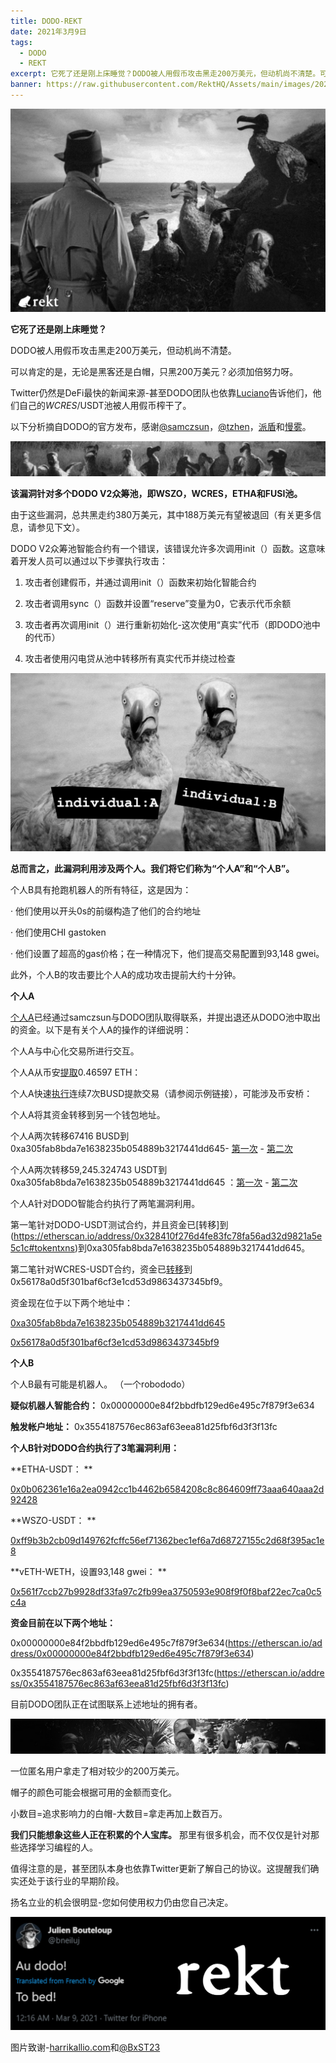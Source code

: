 ```yaml
---
title: DODO-REKT
date: 2021年3月9日
tags:
  - DODO
  - REKT
excerpt: 它死了还是刚上床睡觉？DODO被人用假币攻击黑走200万美元，但动机尚不清楚。可以肯定的是，无论是黑客还是白帽，只黑200万美元？必须加倍努力呀。
banner: https://raw.githubusercontent.com/RektHQ/Assets/main/images/2021/03/dodo-header.png
---
```


![](https://raw.githubusercontent.com/RektHQ/Assets/main/images/2021/03/dodo-header.png)

**它死了还是刚上床睡觉？**

DODO被人用假币攻击黑走200万美元，但动机尚不清楚。

可以肯定的是，无论是黑客还是白帽，只黑200万美元？必须加倍努力呀。

Twitter仍然是DeFi最快的新闻来源-甚至DODO团队也依靠[Luciano](https://twitter.com/Luciano_vPEPO/status/1369055985684381696?s=20)告诉他们，他们自己的$WCRES/$USDT池被人用假币榨干了。

以下分析摘自DODO的官方发布，感谢[@samczsun](https://twitter.com/samczsun)，[@tzhen](https://twitter.com/tzhen)，[派盾](https://twitter.com/peckshield)和[慢雾](https://twitter.com/SlowMist_Team)。

![](https://raw.githubusercontent.com/RektHQ/Assets/main/images/2021/03/dodo-linebreak.png)

**该漏洞针对多个DODO V2众筹池，即WSZO，WCRES，ETHA和FUSI池。**

由于这些漏洞，总共黑走约380万美元，其中188万美元有望被退回（有关更多信息，请参见下文）。

DODO V2众筹池智能合约有一个错误，该错误允许多次调用init（）函数。这意味着开发人员可以通过以下步骤执行攻击：

1. 攻击者创建假币，并通过调用init（）函数来初始化智能合约

2. 攻击者调用sync（）函数并设置“reserve”变量为0，它表示代币余额

3. 攻击者再次调用init（）进行重新初始化-这次使用“真实”代币（即DODO池中的代币）

4. 攻击者使用闪电贷从池中转移所有真实代币并绕过检查

![](https://raw.githubusercontent.com/RektHQ/Assets/main/images/2021/03/dodo-suspects.png)

**总而言之，此漏洞利用涉及两个人。我们将它们称为“个人A”和“个人B”。**

个人B具有抢跑机器人的所有特征，这是因为：

· 他们使用以开头0s的前缀构造了他们的合约地址

· 他们使用CHI gastoken

· 他们设置了超高的gas价格；在一种情况下，他们提高交易配置到93,148 gwei。

此外，个人B的攻击要比个人A的成功攻击提前大约十分钟。

**个人A**

[个人A](https://etherscan.io/address/0x368a6558255bccac517da5106647d8182c571b23)已经通过samczsun与DODO团队取得联系，并提出退还从DODO池中取出的资金。以下是有关个人A的操作的详细说明：

个人A与中心化交易所进行交互。

个人A从币安[提取](https://etherscan.io/tx/0x970b32a8c81dd3fc47fa118621726fc418ec3526c4379470a4000ed7b448360f)0.46597 ETH：

个人A快速[执行](https://etherscan.io/tx/0x300de107cbca466abe121112848daaf7f5f0d15625d54773dd0bbbff4e276e93)连续7次BUSD提款交易（请参阅示例链接），可能涉及币安桥：

个人A将其资金转移到另一个钱包地址。

个人A两次转移67416 BUSD到0xa305fab8bda7e1638235b054889b3217441dd645- [第一次](https://etherscan.io/tx/0xbee2f507b2f4b4321927a9762dac757df12fe1ba2d6f85314273b9ea542a5c13) - [第二次](https://etherscan.io/tx/0x56dbf6421c6e6bd779ab0c12fd49e1f7714dd85023aa74abae1940f8d88669cf)

个人A两次转移59,245.324743 USDT到0xa305fab8bda7e1638235b054889b3217441dd645 ：[第一次](https://etherscan.io/tx/0x306d08f3d8af85dfdea7a6edb336d7504e8ecc7c609e4b940d188ba68e11cab5) - [第二次](https://etherscan.com/tx/0xaf80cf58c88f0e0f2f44e3902e4c7cd2c17122511fbc6c2d9b2cd43fbc4199b9)

个人A针对DODO智能合约执行了两笔漏洞利用。

第一笔针对DODO-USDT测试合约，并且资金已[转移]到(https://etherscan.io/address/0x328410f276d4fe83fc78fa56ad32d9821a5e5c1c#tokentxns)到0xa305fab8bda7e1638235b054889b3217441dd645。

第二笔针对WCRES-USDT合约，资金已[转移](https://etherscan.com/address/0x910fd17b9bfc42a6eea822912f036ef5a080be8a#tokentxns)到0x56178a0d5f301baf6cf3e1cd53d9863437345bf9。

资金现在位于以下两个地址中：

[0xa305fab8bda7e1638235b054889b3217441dd645](https://etherscan.io/address/0xa305fab8bda7e1638235b054889b3217441dd645)

[0x56178a0d5f301baf6cf3e1cd53d9863437345bf9](https://etherscan.io/address/0x56178a0d5f301baf6cf3e1cd53d9863437345bf9)

**个人B**

个人B最有可能是机器人。 （一个robododo）

**疑似机器人智能合约：** 0x00000000e84f2bbdfb129ed6e495c7f879f3e634

**触发帐户地址：** 0x3554187576ec863af63eea81d25fbf6d3f3f13fc

**个人B针对DODO合约执行了3笔漏洞利用：**

**ETHA-USDT： **

[0x0b062361e16a2ea0942cc1b4462b6584208c8c864609ff73aaa640aaa2d92428](https://etherscan.io/tx/0x0b062361e16a2ea0942cc1b4462b6584208c8c864609ff73aaa640aaa2d92428)

**WSZO-USDT： **

[0xff9b3b2cb09d149762fcffc56ef71362bec1ef6a7d68727155c2d68f395ac1e8](https://etherscan.io/tx/0xff9b3b2cb09d149762fcffc56ef71362bec1ef6a7d68727155c2d68f395ac1e8)

**vETH-WETH，设置93,148 gwei： **

[0x561f7ccb27b9928df33fa97c2fb99ea3750593e908f9f0f8baf22ec7ca0c5c4a](https://etherscan.io/tx/0x561f7ccb27b9928df33fa97c2fb99ea3750593e908f9f0f8baf22ec7ca0c5c4a)

**资金目前在以下两个地址：**

0x00000000e84f2bbdfb129ed6e495c7f879f3e634(https://etherscan.io/address/0x00000000e84f2bbdfb129ed6e495c7f879f3e634)

0x3554187576ec863af63eea81d25fbf6d3f3f13fc(https://etherscan.io/address/0x3554187576ec863af63eea81d25fbf6d3f3f13fc)

目前DODO团队正在试图联系上述地址的拥有者。

![](https://raw.githubusercontent.com/RektHQ/Assets/main/images/2021/03/dodo-linebreak2.png)

一位匿名用户拿走了相对较少的200万美元。

帽子的颜色可能会根据可用的金额而变化。

小数目=追求影响力的白帽-大数目=拿走再加上数百万。

**我们只能想象这些人正在积累的个人宝库。** 那里有很多机会，而不仅仅是针对那些选择学习编程的人。

值得注意的是，甚至团队本身也依靠Twitter更新了解自己的协议。这提醒我们确实还处于该行业的早期阶段。

扬名立业的机会很明显-您如何使用权力仍由您自己决定。

![](https://raw.githubusercontent.com/RektHQ/Assets/main/images/2021/03/dodo-conc.png)

图片致谢-[harrikallio.com](https://harrikallio.com/portfolio/dodo-mauritius-island/)和[@BxST23](https://twitter.com/BxST23)

